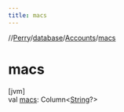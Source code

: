 ```yaml
---
title: macs
---
```

//[Perry](../../../index.html)/[database](../index.html)/[Accounts](index.html)/[macs](macs.html)



# macs



[jvm]\
val [macs](macs.html): Column&lt;[String](https://kotlinlang.org/api/latest/jvm/stdlib/kotlin/-string/index.html)?&gt;




